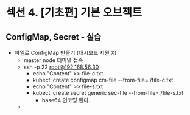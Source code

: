 # 섹션 4. [기초편] 기본 오브젝트

## ConfigMap, Secret - 실습
- 파일로 ConfigMap 만들기 (대시보드 지원 X)
  - master node 터미널 접속
  - ssh -p 22 root@192.168.56.30
    - echo "Content" >> file-c.txt
    - kubectl create configmap cm-file --from-file=./file-c.txt
    - echo "Content" >> file-s.txt
    - kubectl create secret generic sec-file --from-file=./file-s.txt
      - base64 인코딩 된다.
  - 